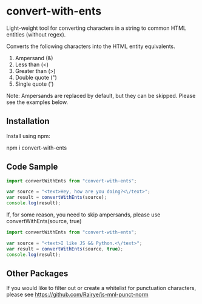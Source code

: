 # convert-with-ents
Light-weight tool for converting characters in a string to common HTML entities (without regex).

Converts the following characters into the HTML entity equivalents.

1. Ampersand (&)
2. Less than (<)
3. Greater than (>)
4. Double quote (")
5. Single quote (')

Note: Ampersands are replaced by default, but they can be skipped. Please see the examples below.

## Installation

Install using npm:

npm i convert-with-ents


## Code Sample

```javascript
import convertWithEnts from "convert-with-ents";

var source = "<text>Hey, how are you doing?<\/text>";
var result = convertWithEnts(source);
console.log(result);
```
If, for some reason, you need to skip ampersands, please use convertWithEnts(source, true)

```javascript
import convertWithEnts from "convert-with-ents";

var source = "<text>I like JS && Python.<\/text>";
var result = convertWithEnts(source, true);
console.log(result);
```


## Other Packages

If you would like to filter out or create a whitelist for punctuation characters, please see https://github.com/Rairye/js-mnl-punct-norm
